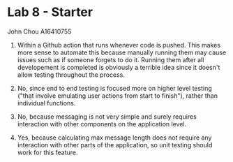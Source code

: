 # Lab 8 - Starter

John Chou A16410755

1) Within a Github action that runs whenever code is pushed. This makes more sense to automate this because manually running them may cause issues such as if someone forgets to do it. Running them after all developement is completed is obviously a terrible idea since it doesn't allow testing throughout the process. 

2) No, since end to end testing is focused more on higher level testing ("that involve emulating user actions from start to finish"), rather than individual functions. 

3) No, because messaging is not very simple and surely requires interaction with other components on the application level. 
   
4) Yes, because calculating max message length does not require any interaction with other parts of the application, so unit testing should work for this feature.